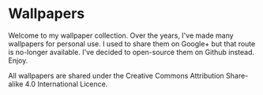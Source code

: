 # Wallpapers

Welcome to my wallpaper collection. Over the years, I've made many wallpapers for personal use. I used to share them on Google+ but that route is no-longer available. I've decided to open-source them on Github instead. Enjoy.

All wallpapers are shared under the Creative Commons Attribution Share-alike 4.0 International Licence.
